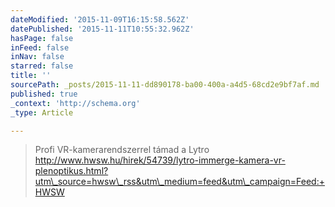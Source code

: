 ```yaml
---
dateModified: '2015-11-09T16:15:58.562Z'
datePublished: '2015-11-11T10:55:32.962Z'
hasPage: false
inFeed: false
inNav: false
starred: false
title: ''
sourcePath: _posts/2015-11-11-dd890178-ba00-400a-a4d5-68cd2e9bf7af.md
published: true
_context: 'http://schema.org'
_type: Article

---
```

> Profi VR-kamerarendszerrel támad a Lytro http://www.hwsw.hu/hirek/54739/lytro-immerge-kamera-vr-plenoptikus.html?utm\_source=hwsw\_rss&utm\_medium=feed&utm\_campaign=Feed:+HWSW